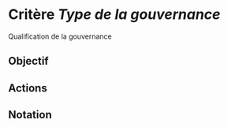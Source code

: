 # Critère *Type de la gouvernance*
Qualification de la gouvernance

## Objectif


## Actions


## Notation